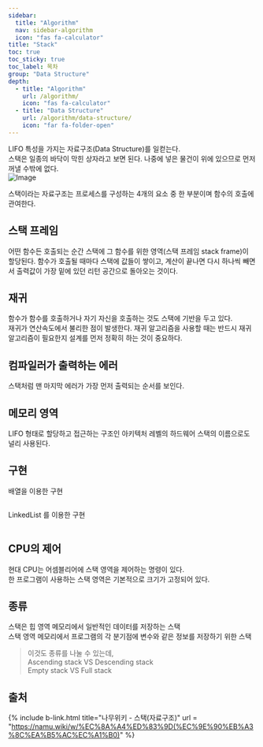 ```yaml
---
sidebar:
  title: "Algorithm"
  nav: sidebar-algorithm
  icon: "fas fa-calculator"
title: "Stack"
toc: true
toc_sticky: true
toc_label: 목차
group: "Data Structure"
depth: 
  - title: "Algorithm"
    url: /algorithm/
    icon: "fas fa-calculator"
  - title: "Data Structure"
    url: /algorithm/data-structure/
    icon: "far fa-folder-open"
---
```

LIFO 특성을 가지는 자료구조(Data Structure)를 일컫는다.   
스택은 일종의 바닥이 막힌 상자라고 보면 된다. 나중에 넣은 물건이 위에 있으므로 먼저 꺼낼 수밖에 없다.   
![Image](https://drive.google.com/uc?export=view&id=1T1sGbflrpaKvXhwRPSbRP4UaFGm25C2W)

스택이라는 자료구조는 프로세스를 구성하는 4개의 요소 중 한 부분이며 함수의 호출에 관여한다.  

## 스택 프레임
어떤 함수든 호출되는 순간 스택에 그 함수를 위한 영역(스택 프레임 stack frame)이 할당된다.
함수가 호출될 때마다 스택에 값들이 쌓이고, 계산이 끝나면 다시 하나씩 빼면서 출력값이 가장 밑에 있던 리턴 공간으로 돌아오는 것이다.   

## 재귀
함수가 함수를 호출하거나 자기 자신을 호출하는 것도 스택에 기반을 두고 있다.  
재귀가 연산속도에서 불리한 점이 발생한다.
재귀 알고리즘을 사용할 때는 반드시 재귀 알고리즘이 필요한지 설계를 먼저 정확히 하는 것이 중요하다.  

## 컴파일러가 출력하는 에러
스택처럼 맨 마지막 에러가 가장 먼저 출력되는 순서를 보인다.

## 메모리 영역
 LIFO 형태로 할당하고 접근하는 구조인 아키텍처 레벨의 하드웨어 스택의 이름으로도 널리 사용된다.

## 구현
배열을 이용한 구현

```swift

```

LinkedList 를 이용한 구현

```swift

```


## CPU의 제어
현대 CPU는 어셈블리어에 스택 영역을 제어하는 명령이 있다.  
한 프로그램이 사용하는 스택 영역은 기본적으로 크기가 고정되어 있다.  


## 종류
스택은 힙 영역 메모리에서 일반적인 데이터를 저장하는 스택  
스택 영역 메모리에서 프로그램의 각 분기점에 변수와 같은 정보를 저장하기 위한 스택  

>이것도 종류를 나눌 수 있는데,<br/>
Ascending stack VS Descending stack<br/>
Empty stack VS Full stack

## 출처
{% include b-link.html title="나무위키 - 스택(자료구조)" url = "https://namu.wiki/w/%EC%8A%A4%ED%83%9D(%EC%9E%90%EB%A3%8C%EA%B5%AC%EC%A1%B0)" %}
